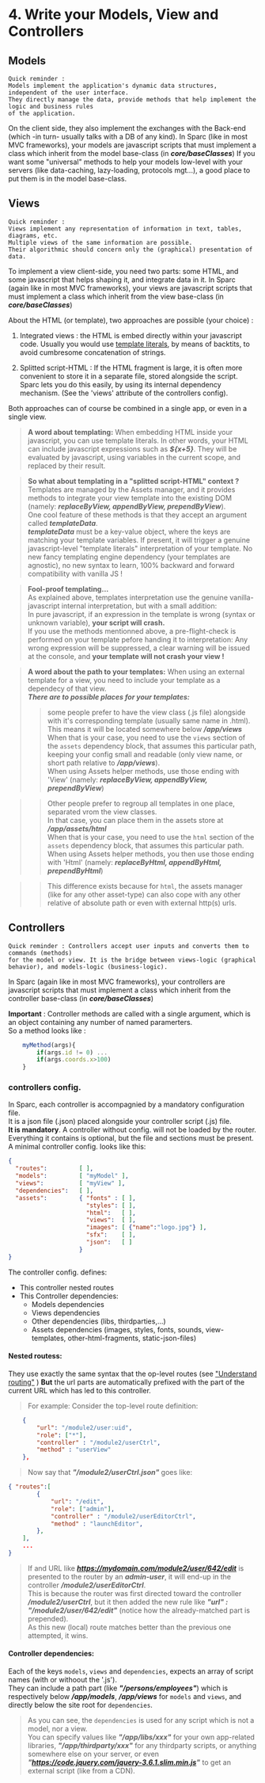 # 4. Write your Models, View and Controllers

## Models
```text
Quick reminder :
Models implement the application's dynamic data structures, independent of the user interface. 
They directly manage the data, provide methods that help implement the logic and business rules
of the application.
```

On the client side, they also implement the exchanges with the Back-end (which -in turn- usually talks with a DB of any kind).
In Sparc (like in most MVC frameworks), your models are javascript scripts that must implement a class which inherit from the model base-class (in ***core/baseClasses***)
If you want some "universal" methods to help your models low-level with your servers (like data-caching, lazy-loading, protocols mgt...), 
a good place to put them is in the model base-class.

## Views

```text
Quick reminder :
Views implement any representation of information in text, tables, diagrams, etc. 
Multiple views of the same information are possible.  
Their algorithmic should concern only the (graphical) presentation of data.
```

To implement a view client-side, you need two parts: some HTML, and some javascript that helps shaping it, and integrate data in it.
In Sparc (again like in most MVC frameworks), your views are javascript scripts that must implement a class which inherit from the view base-class (in ***core/baseClasses***)

About the HTML (or template), two approaches are possible (your choice) :

1. Integrated views : the HTML is embed directly within your javascript code. Usually you would use [template literals](https://developer.mozilla.org/en-US/docs/Web/JavaScript/Reference/Template_literals), by means of backtits, to avoid cumbresome concatenation of strings.

2. Splitted script-HTML : If the HTML fragment is large, it is often more convenient to store it in a separate file, stored alongside the script. 
Sparc lets you do this easily, by using its internal dependency mechanism. (See the 'views' attribute of the controllers config).

Both approaches can of course be combined in a single app, or even in a single view.

> **A word about templating:**
When embedding HTML inside your javascript, you can use template literals. 
In other words, your HTML can include javascript expressions such as ***${x+5}***.
They will be evaluated by javascript, using variables in the current scope,
and replaced by their result. 

> **So what about templating in a "splitted script-HTML" context ?**  
Templates are managed by the Assets manager, and it provides methods to integrate 
your view template into the existing DOM (namely: ***replaceByView, appendByView,  prependByView***).  
One cool feature of these methods is that they accept an argument called ***templateData***.  
***templateData*** must be a key-value object, where the keys are matching your template variables.
If present, it will trigger a genuine javascript-level "template literals" interpretation 
of your template. No new fancy templating engine dependency (your templates are agnostic), no new syntax to learn,
100% backward and forward compatibility with vanilla JS !

> **Fool-proof templating...**  
As explained above, templates interpretation use the genuine vanilla-javascript internal interpretation, but with a small addition:  
In pure javascript, if an expression in the template is wrong (syntax or unknown variable),
**your script will crash.**  
If you use the methods mentionned above, a pre-flight-check is performed on your
template pefore handing it to interpretation: Any wrong expression will be suppressed, a clear warning will be issued at the console,
and **your template will not crash your view !**

> **A word about the path to your templates:**
When using an external template for a view, you need to include your template as a dependecy of that view.  
***There are to possible places for your templates:***
>> some people prefer to have the view class (.js file) alongside with it's corresponding template (usually same name in .html).
This means it will be located somewhere below ***/app/views***
When that is your case,  you need to use the `views` section of the `assets` dependency block, that assumes this particular path, keeping your config small and readable (only view name, or short path relative to ***/app/views***).  
When using Assets helper methods, use those ending with 'View' (namely: ***replaceByView, appendByView,  prependByView***)   

>> Other people prefer to regroup all templates in one place, separated vrom the view classes.  
In that case, you can place them in the assets store at ***/app/assets/html***  
When that is your case,  you need to use the `html` section of the `assets` dependency block, that assumes this particular path.  
When using Assets helper methods, you then use those ending with 'Html' (namely: ***replaceByHtml, appendByHtml,  prependByHtml***)   

>> This difference exists because for `html`, the assets manager (like for any other asset-type) can also cope with any other relative of absolute path or even with external http(s) urls.


## Controllers
```text
Quick reminder : Controllers accept user inputs and converts them to commands (methods)  
for the model or view. It is the bridge between views-logic (graphical behavior), and models-logic (business-logic).
```

In Sparc (again like in most MVC frameworks), your controllers are javascript scripts that must implement a class which inherit from the controller base-class (in ***core/baseClasses***)

**Important** : Controller methods are called with a single argument, which is an object containing any number of named paramerters.  
So a method looks like :
```javascript
    myMethod(args){
        if(args.id != 0) ...
        if(args.coords.x>100)
    }
```

### controllers config.
In Sparc, each controller is accompagnied by a mandatory configuration file.  
It is a json file (.json) placed alongside your controller script (.js) file.  
**It is mandatory**. A controller without config. will not be loaded by the router.  
Everything it contains is optional, but the file and sections must be present.   
A minimal controller config. looks like this:

```json
{ 
  "routes":         [ ],
  "models":         [ "myModel" ],
  "views":          [ "myView" ],
  "dependencies":   [ ],
  "assets":         { "fonts" : [ ],
                      "styles": [ ],
                      "html":   [ ],
                      "views":  [ ],
                      "images": [ {"name":"logo.jpg"} ],
                      "sfx":    [ ],
                      "json":   [ ]
                    }
}

```

The controller config. defines:

- This controller nested routes
- This Controller dependencies:
    - Models dependencies
    - Views dependencies
    - Other dependencies (libs, thirdparties,...)
    - Assets dependencies (images, styles, fonts, sounds, view-templates, other-html-fragments, static-json-files)


#### Nested routess:
They use exactly the same syntax that the op-level routes (see ["Understand routing"](routing.md) )
**But** the url parts are automatically prefixed with the part of the current URL which has led to this controller.

> For example:
Consider the top-level route definition:
```json
    {
        "url": "/module2/user:uid",
        "role": ["*"],
        "controller" : "/module2/userCtrl",
        "method" : "userView"
    },  
```

> Now say that ***"/module2/userCtrl.json"*** goes like:

```json
{ "routes":[ 
        {
            "url": "/edit",
            "role": ["admin"],
            "controller" : "/module2/userEditorCtrl",
            "method" : "launchEditor",
        },     
    ], 
    ...
}
```

> If and URL like ***https://mydomain.com/module2/user/642/edit*** is presented to the router by an ***admin-user***, 
it will end-up in the controller ***/module2/userEditorCtrl***.  
This is because the router was first directed toward the controller ***/module2/userCtrl***, 
but it then added the new rule like ***"url" : "/module2/user/642/edit"*** (notice how the already-matched part is prepended).  
As this new (local) route matches better than the previous one attempted, it wins.

#### Controller dependencies:

Each of the keys `models`, `views` and `dependencies`, expects an array of script names (with or withoout the '.js').  
They can include a path part (like ***"/persons/employees"***) which is respectively below
***/app/models***, ***/app/views*** for `models` and `views`,  and directly below the site root for `dependencies`.  

> As you can see, the `dependencies` is used for any script which is not a model, nor a view.  
You can specify values like ***"/app/libs/xxx"*** for your own app-related libraries, ***"/app/thirdparty/xxx"*** for any thirdparty scripts, or anything somewhere else on your server, or even ***"https://code.jquery.com/jquery-3.6.1.slim.min.js"*** to get an external script (like from a CDN).




